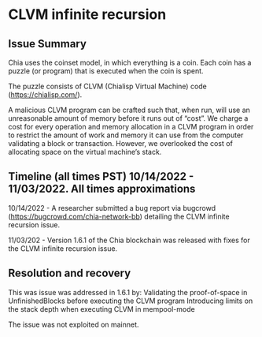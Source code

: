 # CLVM infinite recursion

## Issue Summary

Chia uses the coinset model, in which everything is a coin. Each coin has a puzzle (or program) that is executed when the coin is spent. 

The puzzle consists of CLVM (Chialisp Virtual Machine) code (https://chialisp.com/).

A malicious CLVM program can be crafted such that, when run, will use an unreasonable amount of memory before it runs out of “cost”.
We charge a cost for every operation and memory allocation in a CLVM program in order to restrict the amount of work and memory it can use from the computer validating a block or transaction. However, we overlooked the cost of allocating space on the virtual machine’s stack.
## Timeline (all times PST) 10/14/2022 - 11/03/2022. All times approximations

10/14/2022 - A researcher submitted a bug report via bugcrowd (https://bugcrowd.com/chia-network-bb) detailing the CLVM infinite recursion issue.

11/03/202 - Version 1.6.1 of the Chia blockchain was released with fixes for the CLVM infinite recursion issue.

## Resolution and recovery

This was issue was addressed in 1.6.1 by:
Validating the proof-of-space in UnfinishedBlocks before executing the CLVM program
Introducing limits on the stack depth when executing CLVM in mempool-mode

The issue was not exploited on mainnet.
